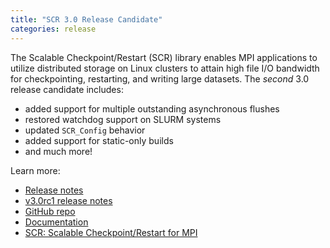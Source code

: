 ```yaml
---
title: "SCR 3.0 Release Candidate"
categories: release
---
```


The Scalable Checkpoint/Restart (SCR) library enables MPI applications to utilize distributed storage on Linux clusters to attain high file I/O bandwidth for checkpointing, restarting, and writing large datasets. The *second* 3.0 release candidate includes:
- added support for multiple outstanding asynchronous flushes
- restored watchdog support on SLURM systems
- updated `SCR_Config` behavior
- added support for static-only builds
- and much more!

Learn more:
- [Release notes](https://github.com/LLNL/scr/releases/tag/v3.0rc2)
- [v3.0rc1 release notes](https://github.com/LLNL/scr/releases/tag/v3.0rc1)
- [GitHub repo](https://github.com/LLNL/scr)
- [Documentation](https://scr.readthedocs.io/en/latest/)
- [SCR: Scalable Checkpoint/Restart for MPI](https://computing.llnl.gov/projects/scalable-checkpoint-restart-for-mpi)
